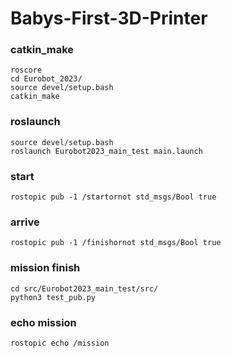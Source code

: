 # Babys-First-3D-Printer

### catkin_make
    roscore
    cd Eurobot_2023/
    source devel/setup.bash
    catkin_make
    
### roslaunch
    source devel/setup.bash
    roslaunch Eurobot2023_main_test main.launch

### start
    rostopic pub -1 /startornot std_msgs/Bool true
    
### arrive
    rostopic pub -1 /finishornot std_msgs/Bool true

### mission finish
    cd src/Eurobot2023_main_test/src/
    python3 test_pub.py 

### echo mission
    rostopic echo /mission
